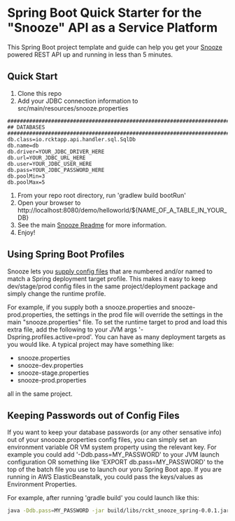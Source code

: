 # Spring Boot Quick Starter for the "Snooze" API as a Service Platform

This Spring Boot project template and guide can help you get your [Snooze](https://github.com/RocketPartners/rckt_snooze) powered REST API up and running in less than 5 minutes.

## Quick Start

1. Clone this repo
1. Add your JDBC connection information to src/main/resources/snooze.properties
```properties
########################################################################
## DATABASES 
########################################################################
db.class=io.rcktapp.api.handler.sql.SqlDb
db.name=db
db.driver=YOUR_JDBC_DRIVER_HERE
db.url=YOUR_JDBC_URL_HERE
db.user=YOUR_JDBC_USER_HERE
db.pass=YOUR_JDBC_PASSWORD_HERE
db.poolMin=3
db.poolMax=5
```  
1. From your repo root directory, run 'gradlew build bootRun'
1. Open your browser to http://localhost:8080/demo/helloworld/${NAME_OF_A_TABLE_IN_YOUR_DB}
1. See the main [Snooze Readme](https://github.com/RocketPartners/rckt_snooze/configuring-your-api) for more information.
1. Enjoy!




## Using Spring Boot Profiles

Snooze lets you [supply config files](https://github.com/RocketPartners/rckt_snooze#configuring-your-api) that are numbered and/or named to match a Spring deployment target profile.
This makes it easy to keep dev/stage/prod config files in the same project/deployment package and simply change the runtime profile.

For example, if you supply both a snooze.properties and snooze-prod.properties, the settings in the prod file will override the settings in the main "snooze.properties"
file.  To set the runtime target to prod and load this extra file, add the following to your JVM args '-Dspring.profiles.active=prod'.  You can have as many 
deployment targets as you would like.  A typical project may have something like:

 * snooze.properties
 * snooze-dev.properties
 * snooze-stage.properties
 * snooze-prod.properties
 
all in the same project.




## Keeping Passwords out of Config Files

If you want to keep your database passwords (or any other sensative info) out of your snoooze.properties config files, you can simply set an environment variable OR
VM system property using the relevant key.  For example you could add '-Ddb.pass=MY_PASSWORD' to your JVM launch configuration OR something like 'EXPORT db.pass=MY_PASSWORD'
to the top of the batch file you use to launch our yoru Spring Boot app. If you are running in AWS ElasticBeanstalk, you could pass the keys/values as Environment Properties.  

For example, after running 'gradle build' you could launch like this:  

```bash
java -Ddb.pass=MY_PASSWORD -jar build/libs/rckt_snooze_spring-0.0.1.jar
```
 